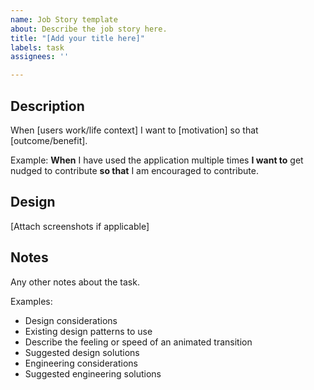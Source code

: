 ```yaml
---
name: Job Story template
about: Describe the job story here.
title: "[Add your title here]"
labels: task
assignees: ''

---
```


## Description
When [users work/life context] 
I want to [motivation] 
so that [outcome/benefit].

Example:
**When** I have used the application multiple times
**I want to** get nudged to contribute
**so that** I am encouraged to contribute.

## Design
[Attach screenshots if applicable]

## Notes
Any other notes about the task.

Examples:
- Design considerations
- Existing design patterns to use
- Describe the feeling or speed of an animated transition
- Suggested design solutions
- Engineering considerations
- Suggested engineering solutions
